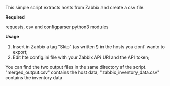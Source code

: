 This simple script extracts hosts from Zabbix and create a csv file.

**Required**

requests, csv and configparser python3 modules

**Usage**
1) Insert in Zabbix a tag "Skip" (as written !) in the hosts you dont' wanto to export;
2) Edit hte config.ini file with your Zabbix APi URl and the API token;

You can find the two output files in the same directory af the script. "merged_output.csv" contains the host data, "zabbix_inventory_data.csv" contains the inventory data
